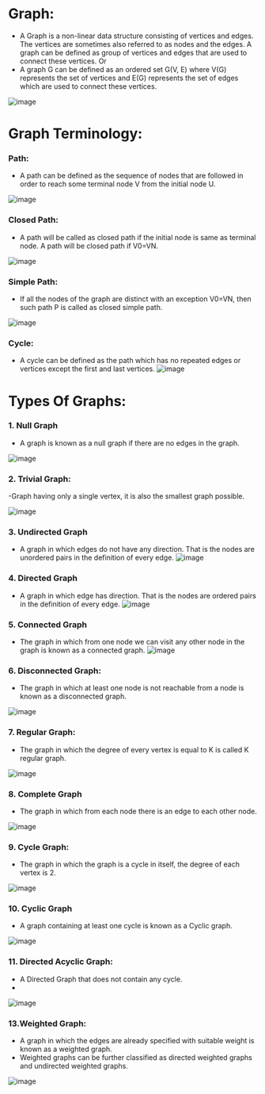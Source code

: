 # Graph:
- A Graph is a non-linear data structure consisting of vertices and edges. 
 The vertices are sometimes also referred to as nodes and the edges. A graph can 
 be defined as group of vertices and edges that are used to connect these vertices.
     Or
- A graph G can be defined as an ordered set G(V, E) where V(G) 
 represents the set of vertices and E(G) represents the set of edges which are 
 used to connect these vertices.

![image](https://github.com/user-attachments/assets/64d2ce9e-ecf0-44c9-969c-19dcce46f339)

# Graph Terminology:
### Path:
- A path can be defined as the sequence of nodes that are followed in order 
 to reach some terminal node V from the initial node U.

![image](https://github.com/user-attachments/assets/d292a00d-ade2-477f-932f-4b0ee803a4ed)

### Closed Path:
- A path will be called as closed path if the initial node is same as terminal 
 node. A path will be closed path if V0=VN.

![image](https://github.com/user-attachments/assets/fb4cd6fd-76da-4564-93b0-58911bd84f6c)

### Simple Path:
- If all the nodes of the graph are distinct with an exception V0=VN, 
 then such path P is called as closed simple path.

![image](https://github.com/user-attachments/assets/79fa5ac2-d309-4271-910c-dcd6cb98d97c)

### Cycle:
- A cycle can be defined as the path which has no repeated edges or vertices 
 except the first and last vertices.
![image](https://github.com/user-attachments/assets/eca8f561-e969-4db0-8b4d-f62f6feaa813)

# Types Of Graphs:
### 1. Null Graph
-  A graph is known as a null graph if there are no edges in the 
 graph.

![image](https://github.com/user-attachments/assets/71ce8811-e315-4336-b91f-58f3a44853a9)

### 2. Trivial Graph:
-Graph having only a single vertex, it is also the smallest graph 
 possible.

![image](https://github.com/user-attachments/assets/0d04e279-966d-4055-bb02-6c44f812329a)

### 3. Undirected Graph
- A graph in which edges do not have any direction. That 
 is the nodes are unordered pairs in the definition of every edge.
![image](https://github.com/user-attachments/assets/481e4c2b-f0ff-4ada-8f69-8b66c62a538e)

### 4. Directed Graph
- A graph in which edge has direction. That is the nodes are 
 ordered pairs in the definition of every edge.
![image](https://github.com/user-attachments/assets/2033273b-7112-487c-bd48-4c50e797693e)

### 5. Connected Graph
- The graph in which from one node we can visit any 
 other node in the graph is known as a connected graph.
![image](https://github.com/user-attachments/assets/14d79d6b-712e-4df9-937e-a18132ac45c6)

### 6. Disconnected Graph:
- The graph in which at least one node is not reachable 
 from a node is known as a disconnected graph.

![image](https://github.com/user-attachments/assets/8ed2b171-5a8f-401d-9029-5f5edaa40035)

### 7. Regular Graph:
- The graph in which the degree of every vertex is equal to  K is called K regular graph.

![image](https://github.com/user-attachments/assets/2bc811ce-71e8-4d79-8ba1-dfd79dc088fb)

### 8. Complete Graph
- The graph in which from each node there is an edge to 
each other node.

![image](https://github.com/user-attachments/assets/e2b9a35a-d37a-4411-a21d-8ae904c94e2a)

### 9. Cycle Graph:
- The graph in which the graph is a cycle in itself, the degree 
 of each vertex is 2.

![image](https://github.com/user-attachments/assets/80f51926-ba60-4fc4-8daa-16b121d61258)

### 10. Cyclic Graph
- A graph containing at least one cycle is known as a Cyclic 
graph.

![image](https://github.com/user-attachments/assets/05260310-96d2-4e83-85a3-31ed32aad0c9)

### 11. Directed Acyclic Graph:
- A Directed Graph that does not contain any cycle.
- 
![image](https://github.com/user-attachments/assets/2acd7854-4b39-4c58-8797-53bb82cdd30b)

### 13.Weighted Graph:
 - A graph in which the edges are already specified with 
 suitable weight is known as a weighted graph.
-  Weighted graphs can be further classified as directed 
 weighted graphs and undirected weighted graphs.

![image](https://github.com/user-attachments/assets/4c6284ef-ff28-40a9-b961-c86066a39c3a)













